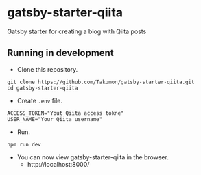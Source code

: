 # gatsby-starter-qiita
Gatsby starter for creating a blog with Qiita posts

## Running in development

* Clone this repository.
```
git clone https://github.com/Takumon/gatsby-starter-qiita.git
cd gatsby-starter-qiita
```

* Create `.env` file.
```
ACCESS_TOKEN="Yout Qiita access tokne"
USER_NAME="Your Qiita username"
```

* Run.
```
npm run dev
```

* You can now view gatsby-starter-qiita in the browser.
  * http://localhost:8000/
